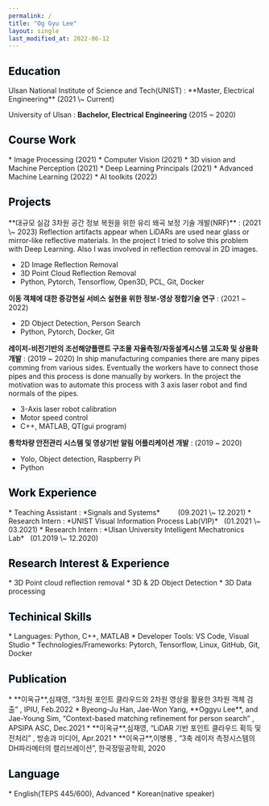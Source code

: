 ```yaml
---
permalink: /
title: "Og Gyu Lee"
layout: single 
last_modified_at: 2022-06-12
---
```

<h2><mark style='background-color: #f1f8ff'>Education</mark></h2>
Ulsan National Institute of Science and Tech(UNIST)
: **Master, Electrical Engineering**
(2021 \~ Current)

University of Ulsan
: **Bachelor, Electrical Engineering**
(2015 \~ 2020)


<h2><mark style='background-color: #f1f8ff'>Course Work</mark></h2>
* Image Processing                   (2021)
* Computer Vision                    (2021)      
* 3D vision and Machine Perception   (2021)       
* Deep Learning Principals           (2021)       
* Advanced Machine Learning          (2022)
* AI toolkits                        (2022)  



<h2><mark style='background-color: #f1f8ff'>Projects</mark></h2>
**대규모 실감 3차원 공간 정보 복원을 위한 유리 왜곡 보정 기술 개발(NRF)**
: (2021 \~ 2023)
Reflection artifacts appear when LiDARs are used near glass or mirror-like reflective materials.
In the project I tried to solve this problem with Deep Learning. Also I was involved in reflection removal in 2D images.

* 2D Image Reflection Removal
* 3D Point Cloud Reflection Removal
* Python, Pytorch, Tensorflow, Open3D, PCL, Git, Docker

**이동 객체에 대한 증강현실 서비스 실현을 위한 정보-영상 정합기술 연구**
: (2021 \~ 2022)

* 2D Object Detection, Person Search  
* Python, Pytorch, Docker, Git 


**레이저-비전기반의 조선해양플랜트 구조물 자율측정/자동설계시스템 고도화 및 상용화 개발**
: (2019 \~ 2020)
In ship manufacturing companies there are many pipes comming from various sides. Eventually 
the workers have to connect those pipes and this process is done manually by workers. In the project the motivation was to automate this process with 3 axis laser robot and find normals of the pipes.

* 3-Axis laser robot calibration 
* Motor speed control
* C++, MATLAB, QT(gui program)

**통학차량 안전관리 시스템 및 영상기반 알림 어플리케이션 개발**
: (2019 \~ 2020)

* Yolo, Object detection, Raspberry Pi 
* Python 


<h2><mark style='background-color: #f1f8ff'>Work Experience</mark></h2>
* Teaching Assistant
: *Signals and Systems*  &nbsp;&nbsp;&nbsp;&nbsp;&nbsp;&nbsp;&nbsp;  (09.2021 \~ 12.2021)
* Research Intern 
: *UNIST Visual Information Process Lab(VIP)*&nbsp;&nbsp;&nbsp;(01.2021 \~ 03.2021)
* Research Intern 
: *Ulsan University Intelligent Mechatronics Lab*&nbsp;&nbsp;&nbsp;(01.2019 \~ 12.2020)

<h2><mark style='background-color: #f1f8ff'>Research Interest & Experience</mark></h2>
* 3D Point cloud reflection removal
* 3D & 2D Object Detection
* 3D Data processing

<h2><mark style='background-color: #f1f8ff'>Techinical Skills</mark></h2>
* Languages: Python, C++, MATLAB
* Developer Tools: VS Code, Visual Studio
* Technologies/Frameworks: Pytorch, Tensorflow, Linux, GitHub, Git, Docker

<h2><mark style='background-color: #f1f8ff'>Publication</mark></h2>
* **이옥규**,심재영, “3차원 포인트 클라우드와 2차원 영상을 활용한 3차원 객체 검출” , IPIU, Feb.2022
* Byeong-Ju Han, Jae-Won Yang, **Oggyu Lee**, and Jae-Young Sim, “Context-based matching refinement for person search” , APSIPA ASC, Dec.2021
* **이옥규**,심재영, “LiDAR 기반 포인트 클라우드 획득 및 전처리” , 방송과 미디어, Apr.2021
* **이옥규**,이병룡 , “3축 레이저 측정시스템의 DH파라메터의 캘리브레이션”, 한국정밀공학회, 2020

<h2><mark style='background-color: #f1f8ff'>Language</mark></h2>
* English(TEPS 445/600), Advanced
* Korean(native speaker)



